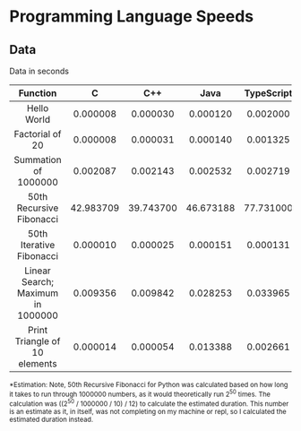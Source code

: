 # Programming Language Speeds

## Data

Data in seconds

|         Function         |     C     |   C++    |     Java     |    TypeScript     |    JavaScript    |    Python    |
| :----------------------: | :-------: | :------: | :----------: | :-------: | :------: | :------: |
| Hello World | 0.000008 | 0.000030 | 0.000120 | 0.002000 | 0.003437 | 2.479e-05 |
| Factorial of 20 | 0.000008 | 0.000031 | 0.000140 | 0.001325 | 0.003993 | 0.003623 |
| Summation of 1000000 | 0.002087 | 0.002143 | 0.002532 | 0.002719 | 0.004033 | 0.0542 |
| 50th Recursive Fibonacci | 42.983709 | 39.743700 | 46.673188 | 77.731000 | 71.288000 | 9382499.2236* |
| 50th Iterative Fibonacci | 0.000010 | 0.000025 | 0.000151 | 0.000131 | 0.000089 | 7.8e-05 |
| Linear Search; Maximum in 1000000 | 0.009356 | 0.009842 | 0.028253 | 0.033965 | 0.035999 | 0.998265 |
| Print Triangle of 10 elements | 0.000014 | 0.000054 | 0.013388 | 0.002661 | 0.005474 | 0.0002551 |

<sub>*Estimation: Note, 50th Recursive Fibonacci for Python was calculated based on how long it takes to run through 1000000 numbers, as it would theoretically run 2<sup>50</sup> times. The calculation was ((2<sup>50</sup> / 1000000 / 10) / 12) to calculate the estimated duration. This number is an estimate as it, in itself, was not completing on my machine or repl, so I calculated the estimated duration instead. </sub>